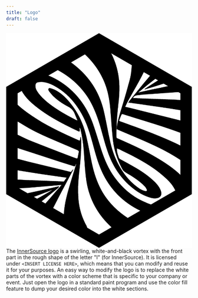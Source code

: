 ```yaml
---
title: "Logo"
draft: false
---
```


<img src="/images/logo-big.png" class="img-fluid logo-home pr-5" style="float: left;">

The [InnerSource logo](/images/logo-big.png) is a swirling, white-and-black vortex with the front part in the rough shape of the letter "I" (for InnerSource).
It is licensed under `<INSERT LICENSE HERE>`, which means that you can modify and reuse it for your purposes.
An easy way to modify the logo is to replace the white parts of the vortex with a color scheme that is specific to your company or event.
Just open the logo in a standard paint program and use the color fill feature to dump your desired color into the white sections.
